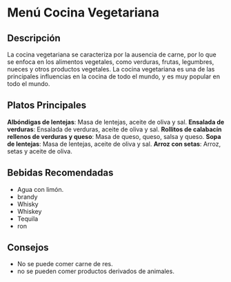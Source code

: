 # Menú Cocina Vegetariana

## Descripción
La cocina vegetariana se caracteriza por la ausencia de carne, por lo que se enfoca en los alimentos vegetales, como verduras, frutas, legumbres, nueces y otros productos vegetales. La cocina vegetariana es una de las principales influencias en la cocina de todo el mundo, y es muy popular en todo el mundo.

## Platos Principales
**Albóndigas de lentejas**: Masa de lentejas, aceite de oliva y sal.
**Ensalada de verduras**: Ensalada de verduras, aceite de oliva y sal.
**Rollitos de calabacín rellenos de verduras y queso**: Masa de queso, queso, salsa y queso.
**Sopa de lentejas**: Masa de lentejas, aceite de oliva y sal.
**Arroz con setas**: Arroz, setas y aceite de oliva.

## Bebidas Recomendadas
- Agua con limón.
-  brandy
-  Whisky
-  Whiskey
-  Tequila
-  ron

## Consejos
-  No se puede comer carne de res.
-  no  se pueden comer productos derivados de animales.